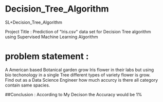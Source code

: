 # Decision_Tree_Algorithm
SL+Decision_Tree_Algorithm


Project Title : Prediction of "Iris.csv" data set for Decision Tree algorithm using Supervised Machine Learning Algorithm


# problem statement :
 A American based Botanical garden grow Iris flower in their labs but using bio techonology in a single Tree different types of variety flower is grow.
 Find out as a Data Science Engineer how much accurcy is there all category contain same spacies. 


 
 ##Conclusion : According to My Decison the Accuracy would be 1%
